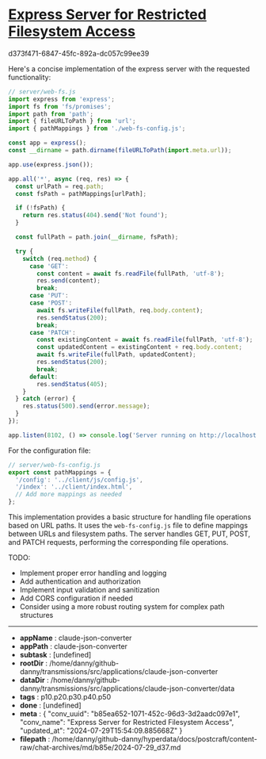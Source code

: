 # [Express Server for Restricted Filesystem Access](https://claude.ai/chat/b85ea652-1071-452c-96d3-3d2aadc097e1)

d373f471-6847-45fc-892a-dc057c99ee39

 Here's a concise implementation of the express server with the requested functionality:

```javascript
// server/web-fs.js
import express from 'express';
import fs from 'fs/promises';
import path from 'path';
import { fileURLToPath } from 'url';
import { pathMappings } from './web-fs-config.js';

const app = express();
const __dirname = path.dirname(fileURLToPath(import.meta.url));

app.use(express.json());

app.all('*', async (req, res) => {
  const urlPath = req.path;
  const fsPath = pathMappings[urlPath];

  if (!fsPath) {
    return res.status(404).send('Not found');
  }

  const fullPath = path.join(__dirname, fsPath);

  try {
    switch (req.method) {
      case 'GET':
        const content = await fs.readFile(fullPath, 'utf-8');
        res.send(content);
        break;
      case 'PUT':
      case 'POST':
        await fs.writeFile(fullPath, req.body.content);
        res.sendStatus(200);
        break;
      case 'PATCH':
        const existingContent = await fs.readFile(fullPath, 'utf-8');
        const updatedContent = existingContent + req.body.content;
        await fs.writeFile(fullPath, updatedContent);
        res.sendStatus(200);
        break;
      default:
        res.sendStatus(405);
    }
  } catch (error) {
    res.status(500).send(error.message);
  }
});

app.listen(8102, () => console.log('Server running on http://localhost:8102'));
```

For the configuration file:

```javascript
// server/web-fs-config.js
export const pathMappings = {
  '/config': '../client/js/config.js',
  '/index': '../client/index.html',
  // Add more mappings as needed
};
```

This implementation provides a basic structure for handling file operations based on URL paths. It uses the `web-fs-config.js` file to define mappings between URLs and filesystem paths. The server handles GET, PUT, POST, and PATCH requests, performing the corresponding file operations.

TODO: 
- Implement proper error handling and logging
- Add authentication and authorization
- Implement input validation and sanitization
- Add CORS configuration if needed
- Consider using a more robust routing system for complex path structures

---

* **appName** : claude-json-converter
* **appPath** : claude-json-converter
* **subtask** : [undefined]
* **rootDir** : /home/danny/github-danny/transmissions/src/applications/claude-json-converter
* **dataDir** : /home/danny/github-danny/transmissions/src/applications/claude-json-converter/data
* **tags** : p10.p20.p30.p40.p50
* **done** : [undefined]
* **meta** : {
  "conv_uuid": "b85ea652-1071-452c-96d3-3d2aadc097e1",
  "conv_name": "Express Server for Restricted Filesystem Access",
  "updated_at": "2024-07-29T15:54:09.885668Z"
}
* **filepath** : /home/danny/github-danny/hyperdata/docs/postcraft/content-raw/chat-archives/md/b85e/2024-07-29_d37.md